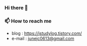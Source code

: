 ### Hi there 👋

### 📫 How to reach me
- blog : https://jstudylog.tistory.com/
- e-mail : junejc0613@gmail.com

<!--
**ehju/ehju** is a ✨ _special_ ✨ repository because its `README.md` (this file) appears on your GitHub profile.

Here are some ideas to get you started:

<h3>📚 Tech Stack 📚</h3>
<p>
  <img src="https://img.shields.io/badge/C++-00599C?style=flat-square&logo=C%2B%2B&logoColor=white"/></a>&nbsp 
  <img src="https://img.shields.io/badge/Python-3766AB?style=flat-square&logo=Python&logoColor=white"/></a>&nbsp 
  <img src="https://img.shields.io/badge/Javascript-ffb13b?style=flat-square&logo=javascript&logoColor=white"/></a>&nbsp 
</p>
- 🔭 I’m currently working on ...
- 🌱 I’m currently learning ...
- 👯 I’m looking to collaborate on ...
- 🤔 I’m looking for help with ...
- 💬 Ask me about ...
- 📫 How to reach me: ...
- 😄 Pronouns: ...
- ⚡ Fun fact: ...
-->

